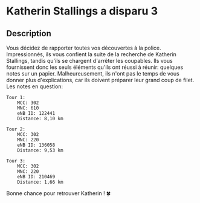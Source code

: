 # Katherin Stallings a disparu 3

## Description

Vous décidez de rapporter toutes vos découvertes à la police. Impressionnés, ils vous confient la suite de la recherche de Katherin Stallings, tandis qu'ils se chargent d'arrêter les coupables. Ils vous fournissent donc les seuls éléments qu'ils ont réussi à réunir: quelques notes sur un papier.
Malheureusement, ils n'ont pas le temps de vous donner plus d'explications, car ils doivent préparer leur grand coup de filet.
Les notes en question:
```
Tour 1:
    MCC: 302
    MNC: 610
    eNB ID: 122441
    Distance: 8,10 km

Tour 2:
    MCC: 302
    MNC: 220
    eNB ID: 136058
    Distance: 9,53 km

Tour 3:
    MCC: 302
    MNC: 220
    eNB ID: 210469
    Distance: 1,66 km
```
Bonne chance pour retrouver Katherin ! 🍀 
